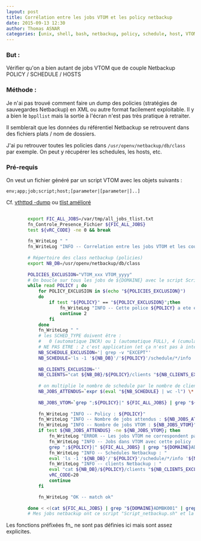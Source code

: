 ```yaml
---
layout: post
title: Corrélation entre les jobs VTOM et les policy netbackup
date: 2015-09-13 12:30
author: Thomas ASNAR
categories: [unix, shell, bash, netbackup, policy, schedule, host, VTOM]
---
```


### But :

Vérifier qu'on a bien autant de jobs VTOM que de couple Netbackup POLICY / SCHEDULE / HOSTS


### Méthode :

Je n'ai pas trouvé comment faire un dump des policies (stratégies de sauvegardes Netbackup) en XML ou autre format facilement exploitable.
Il y a bien le `bppllist` mais la sortie à l'écran n'est pas très pratique à retraiter.

Il semblerait que les données du référentiel Netbackup se retrouvent dans des fichiers plats / nom de dossiers.

J'ai pu retrouver toutes les policies dans `/usr/openv/netbackup/db/class` par exemple. On peut y récupérer les schedules, les hosts, etc.

### Pré-requis

On veut un fichier généré par un script VTOM avec les objets suivants : 
```
env;app;job;script;host;[parameter|[parameter|]..]
```

Cf. [vthttpd -dump](http://thomas-asnar.github.io/vthttpd-dump-requete-sql)
ou  [tlist amélioré](http://thomas-asnar.github.io/vtom-tlist-ameliore-affichage-script-parametres-et-autres-champs)

```bash
    
		export FIC_ALL_JOBS=/var/tmp/all_jobs_tlist.txt
		fn_Controle_Presence_Fichier ${FIC_ALL_JOBS}
		test ${vRC_CODE} -ne 0 && break
		
		fn_WriteLog " "
		fn_WriteLog "INFO -- Correlation entre les jobs VTOM et les couples de policies / schedule / hosts"
		
		# Répertoire des class netbackup (policies)
		export NB_DB=/usr/openv/netbackup/db/class
		
		POLICIES_EXCLUSION="VTOM_xxx VTOM_yyyy"
		# On boucle sur tous les jobs de ${DOMAINE} avec le script Script_netbackup.sh qui correspond au lancement des sauvegardes NB
		while read POLICY ; do
			for POLICY_EXCLUSION in $(echo "${POLICIES_EXCLUSION}")
			do 
				if test "${POLICY}" == "${POLICY_EXCLUSION}";then
					fn_WriteLog "INFO -- Cette police ${POLICY} a ete exclus du check"
					continue 2
				fi
			done
			fn_WriteLog " "
			# les SCHED_TYPE doivent être :
			#	0 (automatique INCR) ou 1 (automatique FULL), 4 (cumulative INCR)
			# NE PAS ETRE : 2 c'est application (et ça n'est pas à intégrer dans VTOM)
			NB_SCHEDULE_EXCLUSION='| grep -v "EXCEPT"'
			NB_SCHEDULE='ls -1 '${NB_DB}'/'${POLICY}'/schedule/*/info '${NB_SCHEDULE_EXCLUSION}'| while read info ; do SCHED_TYPE=`grep "SCHED_TYPE" $info | sed "s/SCHED_TYPE[    ]*//"` ; if test $SCHED_TYPE -eq 0 -o $SCHED_TYPE -eq 1 -o $SCHED_TYPE -eq 4; then echo $info ; fi ; done'
			
			NB_CLIENTS_EXCLUSION=''
			NB_CLIENTS="cat ${NB_DB}/${POLICY}/clients "${NB_CLIENTS_EXCLUSION}"| grep -v \"^#\""
			
			# on multiplie le nombre de schedule par le nombre de clients par policy
			NB_JOBS_ATTENDUS=`expr $(eval "${NB_SCHEDULE} | wc -l") \* $(eval "${NB_CLIENTS} | wc -l")`
			
			NB_JOBS_VTOM=`grep ";${POLICY}|" ${FIC_ALL_JOBS} | grep "${DOMAINE}ADMBK001" | wc -l`
			
			fn_WriteLog "INFO -- Policy : ${POLICY}"
			fn_WriteLog "INFO -- Nombre de jobs attendus : ${NB_JOBS_ATTENDUS}"
			fn_WriteLog "INFO -- Nombre de jobs VTOM : ${NB_JOBS_VTOM}"
			if test ${NB_JOBS_ATTENDUS} -ne ${NB_JOBS_VTOM}; then
				fn_WriteLog "ERROR -- Les jobs VTOM ne correspondent pas au jobs attendus par rapport a netbackup"
				fn_WriteLog "INFO -- Jobs dans VTOM avec cette policy : "
				grep ";${POLICY}|" ${FIC_ALL_JOBS} | grep "${DOMAINE}ADMBK001"
				fn_WriteLog "INFO -- Schedules Netbackup : "
				eval 'ls -1 '${NB_DB}'/'${POLICY}'/schedule/*/info '${NB_SCHEDULE_EXCLUSION}
				fn_WriteLog "INFO -- clients Netbackup : "
				eval "cat ${NB_DB}/${POLICY}/clients "${NB_CLIENTS_EXCLUSION}"| grep -v \"^#\""
				vRC_CODE=20
				continue
			fi

			fn_WriteLog "OK -- match ok"
		
		done < <(cat ${FIC_ALL_JOBS} | grep "${DOMAINE}ADMBK001" | grep "Script_netbackup.sh"| cut -d";" -f6 | awk -F"|" '{print $1}' | sort | uniq)
		# Mes jobs netbackup ont ce script "Script_netbackup.sh" et la machine d'exécution est ${DOMAINE}ADMBK001
```

Les fonctions préfixées fn_ ne sont pas définies ici mais sont assez explicites. 
